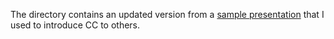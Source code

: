 The directory contains an updated version from a [sample presentation](https://www.slideshare.net/lbrabbit/open-data-and-creative-commons) that I used to introduce CC to others.


